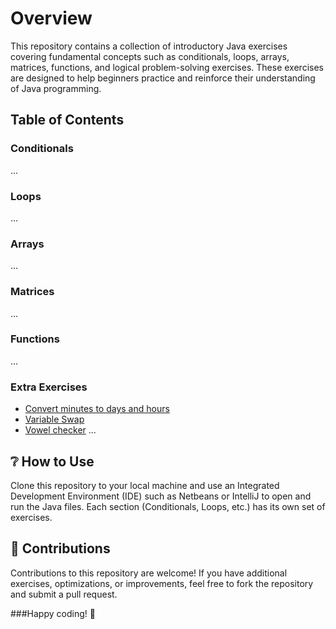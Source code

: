 # Overview
This repository contains a collection of introductory Java exercises covering fundamental concepts such as conditionals, loops, arrays, matrices, functions, and logical problem-solving exercises. These exercises are designed to help beginners practice and reinforce their understanding of Java programming.

## Table of Contents
### Conditionals
...
### Loops
...
### Arrays

...
### Matrices

...
### Functions

...
### Extra Exercises
* [Convert minutes to days and hours](https://github.com/nohiria/JavaIntro/blob/main/src/extraExercises/ex01ConvertMinsToDaysAndHours.java)
* [Variable Swap](https://github.com/nohiria/JavaIntro/blob/main/src/extraExercises/Ex02VariableSwap.java)
* [Vowel checker](https://github.com/nohiria/JavaIntro/blob/main/src/extraExercises/Ex03isAVowel.java)
...

## :grey_question: How to Use
Clone this repository to your local machine and use an Integrated Development Environment (IDE) such as Netbeans or IntelliJ to open and run the Java files. Each section (Conditionals, Loops, etc.) has its own set of exercises.

## :open_hands: Contributions
Contributions to this repository are welcome! If you have additional exercises, optimizations, or improvements, feel free to fork the repository and submit a pull request.


###Happy coding! 🚀
